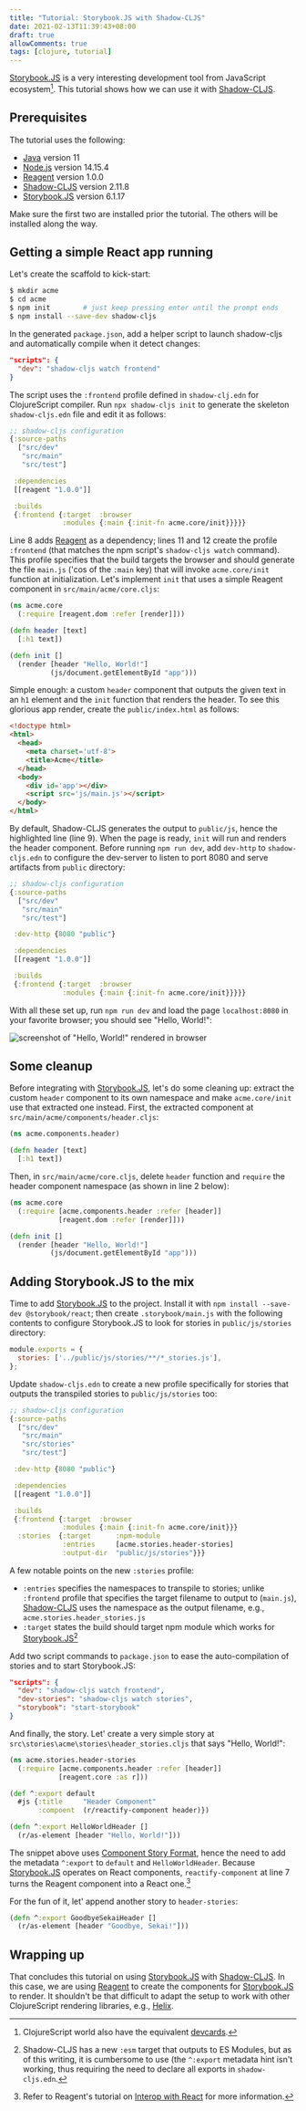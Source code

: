 ```yaml
---
title: "Tutorial: Storybook.JS with Shadow-CLJS"
date: 2021-02-13T11:39:43+08:00
draft: true
allowComments: true
tags: [clojure, tutorial]
---
```


[Storybook.JS][storybook.js] is a very interesting development tool from
JavaScript ecosystem[^1]. This tutorial shows how we can use it with
[Shadow-CLJS][shadow-cljs].

## Prerequisites

The tutorial uses the following:

* [Java][java] version 11
* [Node.js][node] version 14.15.4
* [Reagent][reagent] version 1.0.0
* [Shadow-CLJS][shadow-cljs] version 2.11.8
* [Storybook.JS][storybook.js] version 6.1.17

Make sure the first two are installed prior the tutorial. The others will be
installed along the way.

## Getting a simple React app running

Let's create the scaffold to kick-start:

```bash
$ mkdir acme
$ cd acme
$ npm init        # just keep pressing enter until the prompt ends
$ npm install --save-dev shadow-cljs
```

In the generated `package.json`, add a helper script to launch shadow-cljs
and automatically compile when it detect changes:

```json
"scripts": {
  "dev": "shadow-cljs watch frontend"
}
```

The script uses the `:frontend` profile defined in `shadow-clj.edn` for
ClojureScript compiler. Run `npx shadow-cljs init` to generate the skeleton
`shadow-cljs.edn` file and edit it as follows:

```clojure {linenos=table, hl_lines=[8,11,12]}
;; shadow-cljs configuration
{:source-paths
  ["src/dev"
   "src/main"
   "src/test"]

 :dependencies
 [[reagent "1.0.0"]]

 :builds
 {:frontend {:target  :browser
             :modules {:main {:init-fn acme.core/init}}}}}
```

Line 8 adds [Reagent][reagent] as a dependency; lines 11 and 12 create the
profile `:frontend` (that matches the npm script's `shadow-cljs watch` command).
This profile specifies that the build targets the browser and should
generate the file `main.js` ('cos of the `:main` key) that will invoke
`acme.core/init` function at initialization. Let's implement `init` that uses
a simple Reagent component in `src/main/acme/core.cljs`:

```clojure {linenos=table}
(ns acme.core
  (:require [reagent.dom :refer [render]]))

(defn header [text]
  [:h1 text])

(defn init []
  (render [header "Hello, World!"]
          (js/document.getElementById "app")))
```

Simple enough: a custom `header` component that outputs the given text in
an `h1` element and the `init` function that renders the header. To see this
glorious app render, create the `public/index.html` as follows:

```html {linenos=table, hl_lines=[9]}
<!doctype html>
<html>
  <head>
    <meta charset='utf-8'>
    <title>Acme</title>
  </head>
  <body>
    <div id='app'></div>
    <script src='js/main.js'></script>
  </body>
</html>
```

By default, Shadow-CLJS generates the output to `public/js`, hence the
highlighted line (line 9). When the page is ready, `init` will run and
renders the header component. Before running `npm run dev`, add `dev-http`
to `shadow-cljs.edn` to configure the dev-server to listen to port 8080 and
serve artifacts from `public` directory:

```clojure {linenos=table, hl_lines=[7]}
;; shadow-cljs configuration
{:source-paths
  ["src/dev"
   "src/main"
   "src/test"]

 :dev-http {8080 "public"}

 :dependencies
 [[reagent "1.0.0"]]

 :builds
 {:frontend {:target  :browser
             :modules {:main {:init-fn acme.core/init}}}}}
```

With all these set up, run `npm run dev` and load
the page `localhost:8080` in your favorite browser; you should see "Hello,
World!":

![screenshot of "Hello, World!" rendered in browser](/images/2021-02-14-hello-world.png)

## Some cleanup

Before integrating with [Storybook.JS][storybook.js], let's do some cleaning
up: extract the custom `header` component to its own namespace and make
`acme.core/init` use that extracted one instead. First, the extracted
component at `src/main/acme/components/header.cljs`:

```clojure {linenos=table}
(ns acme.components.header)

(defn header [text]
  [:h1 text])
```

Then, in `src/main/acme/core.cljs`, delete `header` function and `require`
the header component namespace (as shown in line 2 below):

```clojure {linenos=table, hl_lines=[2]}
(ns acme.core
  (:require [acme.components.header :refer [header]]
            [reagent.dom :refer [render]]))

(defn init []
  (render [header "Hello, World!"]
          (js/document.getElementById "app")))
```

## Adding Storybook.JS to the mix

Time to add [Storybook.JS][storybook.js] to the project. Install it with
`npm install --save-dev @storybook/react`; then create `.storybook/main.js`
with the following contents to configure Storybook.JS to look for stories
in `public/js/stories` directory:

```javascript {linenos=table}
module.exports = {
  stories: ['../public/js/stories/**/*_stories.js'],
};
```

Update `shadow-cljs.edn` to create a new profile specifically for stories
that outputs the transpiled stories to `public/js/stories` too:

```clojure {linenos=table, hl_lines=[4,16,17,18]}
;; shadow-cljs configuration
{:source-paths
  ["src/dev"
   "src/main"
   "src/stories"
   "src/test"]

 :dev-http {8080 "public"}

 :dependencies
 [[reagent "1.0.0"]]

 :builds
 {:frontend {:target  :browser
             :modules {:main {:init-fn acme.core/init}}}
  :stories  {:target      :npm-module
             :entries     [acme.stories.header-stories]
             :output-dir  "public/js/stories"}}}
```

A few notable points on the new `:stories` profile:

* `:entries` specifies the namespaces to transpile to stories; unlike
  `:frontend` profile that specifies the target filename to output to
  (`main.js`), [Shadow-CLJS][shadow-cljs] uses the namespace as the output
  filename, e.g., `acme.stories.header_stories.js`
* `:target` states the build should target npm module which works for
  [Storybook.JS][storybook.js][^2]

Add two script commands to `package.json` to ease the auto-compilation of
stories and to start Storybook.JS:

```json {linenos=table, hl_lines=[3,4]}
"scripts": {
  "dev": "shadow-cljs watch frontend",
  "dev-stories": "shadow-cljs watch stories",
  "storybook": "start-storybook"
}
```

And finally, the story. Let' create a very simple story at
`src\stories\acme\stories\header_stories.cljs` that says "Hello, World!":

```clojure {linenos=table}
(ns acme.stories.header-stories
  (:require [acme.components.header :refer [header]]
            [reagent.core :as r]))

(def ^:export default
  #js {:title     "Header Component"
       :compoent  (r/reactify-component header)})

(defn ^:export HelloWorldHeader []
  (r/as-element [header "Hello, World!"]))
```

The snippet above uses [Component Story Format][csf], hence the need to
add the metadata `^:export` to `default` and `HelloWorldHeader`. Because
[Storybook.JS][storybook.js] operates on React components,
`reactify-component` at line 7 turns the Reagent component into a React
one.[^3]

For the fun of it, let' append another story to `header-stories`:

```clojure {linenos=table}
(defn ^:export GoodbyeSekaiHeader []
  (r/as-element [header "Goodbye, Sekai!"]))
```

## Wrapping up

That concludes this tutorial on using [Storybook.JS][storybook.js] with
[Shadow-CLJS][shadow-cljs]. In this case, we are using [Reagent][reagent]
to create the components for [Storybook.JS][storybook.js] to render.
It shouldn't be that difficult to adapt the setup to work with other
ClojureScript rendering libraries, e.g., [Helix][helix].

[^1]: ClojureScript world also have the equivalent [devcards][devcards].
[^2]: Shadow-CLJS has a new `:esm` target that outputs to ES Modules, but as
      of this writing, it is cumbersome to use (the `^:export` metadata hint
      isn't working, thus requiring the need to declare all exports in
      `shadow-cljs.edn`.
[^3]: Refer to Reagent's tutorial on [Interop with React][reagent-iwr]
      for more information.

[storybook.js]: https://storybook.js.org
[shadow-cljs]: https://github.com/thheller/shadow-cljs
[node]: https://nodejs.org/en
[java]: https://jdk.java.net/java-se-ri/11
[devcards]: https://github.com/bhauman/devcards
[reagent]: https://reagent-project.github.io
[csf]: https://storybook.js.org/docs/react/writing-stories/introduction#component-story-format
[reagent-iwr]: https://cljdoc.org/d/reagent/reagent/1.0.0/doc/tutorials/interop-with-react
[helix]: https://github.com/lilactown/helix

